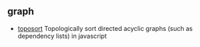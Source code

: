 ## graph

- [toposort](https://github.com/marcelklehr/toposort) Topologically sort directed acyclic graphs (such as dependency lists) in javascript